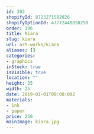 ```yaml
---
id: 392
shopifyId: 8723271582026
shopifyOptionId: 47772448850250
order: 196
title: Kiara
slug: kiara
url: art-works/kiara
aliases: []
categories:
- graphics
inStock: true
isVisible: true
location: ""
height: 35
width: 25
date: 2019-01-01T00:00:00Z
materials:
- ink
- paper
price: 250
mainImage: kiara.jpg
---
```

